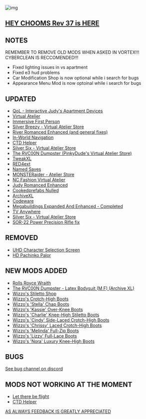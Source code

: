 ![img](https://s11.gifyu.com/images/Cuty-od-Dreams-Logo-YellowUP.png)

[HEY CHOOMS Rev 37 is HERE ](https://)
-

NOTES
-

REMEMBER TO REMOVE OLD MODS WHEN ASKED IN VORTEX!!! 
CYBERCLEAN IS RECCOMENDED!!!
- Fixed lighting issues in vs apartment
- Fixed e3 hud problems
- Car Modification Shop is now optional while i search for bugs
- Appearance Menu Mod is now optoinal while i search for bugs

UPDATED
-

- [QoL - Interactive Judy's Apartment Devices](https://www.nexusmods.com/cyberpunk2077/mods/8099)
- [Virtual Atelier](https://www.nexusmods.com/cyberpunk2077/mods/2987)
- [Immersive First Person](https://www.nexusmods.com/cyberpunk2077/mods/2675?tab=description)
- [Silver Breezy - Virtual Atelier Store](https://www.nexusmods.com/cyberpunk2077/mods/7773?tab=description)
- [River Romanced Enhanced (and general fixes)](https://www.nexusmods.com/cyberpunk2077/mods/4870)
- [In-World Navigation](https://www.nexusmods.com/cyberpunk2077/mods/4583)
- [CTD Helper](https://www.nexusmods.com/cyberpunk2077/mods/5205)
- [Silver Six - Virtual Atelier Store](https://www.nexusmods.com/cyberpunk2077/mods/7032)
- [The RVC00N Dumpster (PinkyDude's Virtual Atelier Store)](https://www.nexusmods.com/cyberpunk2077/mods/5802?tab=description)
- [TweakXL](https://www.nexusmods.com/cyberpunk2077/mods/4197)
- [RED4ext](https://www.nexusmods.com/cyberpunk2077/mods/2380x)
- [Named Saves](https://www.nexusmods.com/cyberpunk2077/mods/4521x)
- [MONSTERaider - Atelier Store](https://www.nexusmods.com/cyberpunk2077/mods/7269)
- [NC Fashion Virtual Atelier](https://www.nexusmods.com/cyberpunk2077/mods/4805)
- [Judy Romanced Enhanced](https://www.nexusmods.com/cyberpunk2077/mods/4508)
- [Cookedprefabs Nulled](https://www.nexusmods.com/cyberpunk2077/mods/4789x)
- [ArchiveXL](https://www.nexusmods.com/cyberpunk2077/mods/4198?tab=descriptionx)
- [Codeware](https://www.nexusmods.com/cyberpunk2077/mods/7780x)
- [Megabuildings Expanded And Enhanced - Completed](https://www.nexusmods.com/cyberpunk2077/mods/7355?tab=description)
- [TV Anywhere](https://www.nexusmods.com/cyberpunk2077/mods/8162)
- [Silver Six - Virtual Atelier Store](https://www.nexusmods.com/cyberpunk2077/mods/7032)
- [SOR-22 Power Precision Rifle fix](https://www.nexusmods.com/cyberpunk2077/mods/8481)

REMOVED
-

- [UHD Character Selection Screen](https://www.nexusmods.com/cyberpunk2077/mods/8119)
- [HD Pachinko Palor](https://www.nexusmods.com/cyberpunk2077/mods/8123)

NEW MODS ADDED 
-

- [Rolls Royce Wraith](https://www.nexusmods.com/cyberpunk2077/mods/8618?tab=description)
- [The RVC00N Dumpster - Latex Bodysuit (M F) (Archive XL)](https://www.nexusmods.com/cyberpunk2077/mods/8636?tab=descriptionx)
- [Wizzo's Stiletto Shop](https://www.nexusmods.com/cyberpunk2077/mods/7878?tab=description)
- [Wizzo's Crotch-High Boots](https://www.nexusmods.com/cyberpunk2077/mods/7812)
- [Wizzo's 'Stella' Chap Boots](https://www.nexusmods.com/cyberpunk2077/mods/8005?tab=description)
- [Wizzo's 'Kassie' Over-Knee Boots](https://www.nexusmods.com/cyberpunk2077/mods/7936)
- [Wizzo's 'Charlie' Knee-High Stiletto Boots](https://www.nexusmods.com/cyberpunk2077/mods/7844?tab=description)
- [Wizzo's 'Cindy' Side-Laced Crotch-High Boots](https://www.nexusmods.com/cyberpunk2077/mods/8366?tab=description)
- [Wizzo's 'Chrissy' Laced Crotch-High Boots](https://www.nexusmods.com/cyberpunk2077/mods/8458?tab=description)
- [Wizzo's 'Melinda' Full-Zip Boots](https://www.nexusmods.com/cyberpunk2077/mods/8514)
- [Wizzo's 'Lizzy' Full-Lace Boots](https://www.nexusmods.com/cyberpunk2077/mods/8548?tab=description)
- [Wizzo's 'Nora' Luxury Knee-High Boots](https://www.nexusmods.com/cyberpunk2077/mods/8624)

BUGS
-

 [See bug channel on discord](https://discord.gg/xZNztPjA2u)
 

MODS NOT WORKING AT THE MOMENT 
-

- [Let there be flight](https://)
- [CTD Helper](https://)

[AS ALWAYS FEEDBACK IS GREATLY APPRECIATED](https://)
